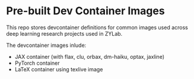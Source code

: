 # Pre-built Dev Container Images

This repo stores devcontainer definitions for common images used across deep learning research projects used in ZYLab. 

The devcontainer images inlude:

- JAX container (with flax, clu, orbax, dm-haiku, optax, jaxline)
- PyTorch container
- LaTeX container using texlive image
